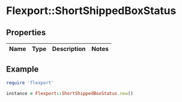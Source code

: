 # Flexport::ShortShippedBoxStatus

## Properties

| Name | Type | Description | Notes |
| ---- | ---- | ----------- | ----- |

## Example

```ruby
require 'flexport'

instance = Flexport::ShortShippedBoxStatus.new()
```

